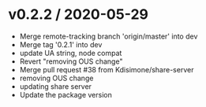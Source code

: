 
v0.2.2 / 2020-05-29
===================

  * Merge remote-tracking branch 'origin/master' into dev
  * Merge tag '0.2.1' into dev
  * update UA string, node compat
  * Revert "removing OUS change"
  * Merge pull request #38 from Kdisimone/share-server
  * removing OUS change
  * updating share server
  * Update the package version

